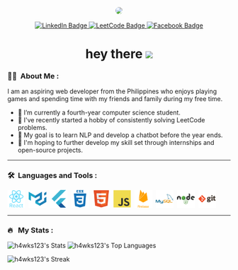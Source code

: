 <p align="center">
<img src="https://media.giphy.com/media/QDjpIL6oNCVZ4qzGs7/giphy.gif" width="200" style="border-radius: 50%;"/>
<p align="center">
  <a href="https://www.linkedin.com/in/ivanne-bayer-a23b30302">
    <img src="https://img.shields.io/badge/LinkedIn-blue?style=for-the-badge&logo=linkedin&logoColor=white" alt="LinkedIn Badge">
  </a>
  <a href="https://leetcode.com/u/H4wks/">
    <img src="https://img.shields.io/badge/LeetCode-orange?style=for-the-badge&logo=leetcode&logoColor=white" alt="LeetCode Badge">
  </a>
  <a href="https://www.facebook.com/ivanne.bayer">
    <img src="https://img.shields.io/badge/Facebook-blue?style=for-the-badge&logo=facebook&logoColor=white" alt="Facebook Badge">
  </a>
</p>

<h1 align="center">hey there <img src="https://media.giphy.com/media/hvRJCLFzcasrR4ia7z/giphy.gif" width="40"></h1>

### 🙋‍♂️ &nbsp;About Me :

I am an aspiring web developer from the Philippines who enjoys playing games and spending time with my friends and family during my free time.

- 🔭 I’m currently a fourth-year computer science student.
- 🧠 I've recently started a hobby of consistently solving LeetCode problems.
- 🎯 My goal is to learn NLP and develop a chatbot before the year ends.
- 💼 I'm hoping to further develop my skill set through internships and open-source projects.

---

### 🛠 &nbsp;Languages and Tools :

<p>
  <img src="https://github.com/devicons/devicon/blob/master/icons/react/react-original-wordmark.svg" title="React" alt="React" width="40" height="40"/>&nbsp;
  <img src="https://github.com/devicons/devicon/blob/master/icons/materialui/materialui-original.svg" title="Material UI" alt="Material UI" width="40" height="40"/>&nbsp;
  <img src="https://github.com/devicons/devicon/blob/master/icons/flutter/flutter-original.svg" title="Flutter" alt="Flutter" width="40" height="40"/>&nbsp;
  <img src="https://github.com/devicons/devicon/blob/master/icons/css3/css3-plain-wordmark.svg"  title="CSS3" alt="CSS" width="40" height="40"/>&nbsp;
  <img src="https://github.com/devicons/devicon/blob/master/icons/html5/html5-original.svg" title="HTML5" alt="HTML" width="40" height="40"/>&nbsp;
  <img src="https://github.com/devicons/devicon/blob/master/icons/javascript/javascript-original.svg" title="JavaScript" alt="JavaScript" width="40" height="40"/>&nbsp;
  <img src="https://github.com/devicons/devicon/blob/master/icons/firebase/firebase-plain-wordmark.svg" title="Firebase" alt="Firebase" width="40" height="40"/>&nbsp;
  <img src="https://github.com/devicons/devicon/blob/master/icons/mysql/mysql-original-wordmark.svg" title="MySQL"  alt="MySQL" width="40" height="40"/>&nbsp;
  <img src="https://github.com/devicons/devicon/blob/master/icons/nodejs/nodejs-original-wordmark.svg" title="NodeJS" alt="NodeJS" width="40" height="40"/>&nbsp;
  <img src="https://github.com/devicons/devicon/blob/master/icons/git/git-original-wordmark.svg" title="Git" alt="Git" width="40" height="40"/>&nbsp;
</p>

---

### 🔥 &nbsp; My Stats :
![h4wks123's Stats](https://github-readme-stats.vercel.app/api?username=h4wks123&theme=vue-dark&show_icons=true&hide_border=true&count_private=true) ![h4wks123's Top Languages](https://github-readme-stats.vercel.app/api/top-langs/?username=h4wks123&theme=vue-dark&show_icons=true&hide_border=true&layout=compact)

![h4wks123's Streak](https://github-readme-streak-stats.herokuapp.com/?user=h4wks123&theme=vue-dark&hide_border=true)
